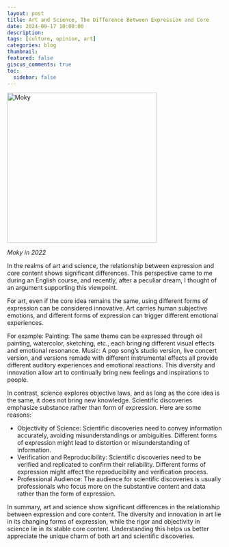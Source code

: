 ```yaml
---
layout: post
title: Art and Science, The Difference Between Expression and Core
date: 2024-09-17 10:00:00
description:
tags: [culture, opinion, art]
categories: blog
thumbnail:
featured: false
giscus_comments: true
toc:
  sidebar: false
---
```


<div style="text-align: left;">
  <img src="/assets/img/collections/Moky.png" alt="Moky" style="width: 350px; height: auto;">
  <p><em>Moky in 2022</em></p>
</div>

In the realms of art and science, the relationship between expression and core content shows significant differences.
This perspective came to me during an English course, and recently, after a peculiar dream, I thought of an argument supporting this viewpoint.

For art, even if the core idea remains the same, using different forms of expression can be considered innovative.
Art carries human subjective emotions, and different forms of expression can trigger different emotional experiences.

For example:
Painting: The same theme can be expressed through oil painting, watercolor, sketching, etc., each bringing different visual effects and emotional resonance.
Music: A pop song’s studio version, live concert version, and versions remade with different instrumental effects all provide different auditory experiences and emotional reactions.
This diversity and innovation allow art to continually bring new feelings and inspirations to people.

In contrast, science explores objective laws, and as long as the core idea is the same, it does not bring new knowledge.
Scientific discoveries emphasize substance rather than form of expression.
Here are some reasons:

- Objectivity of Science: Scientific discoveries need to convey information accurately, avoiding misunderstandings or ambiguities. Different forms of expression might lead to distortion or misunderstanding of information.
- Verification and Reproducibility: Scientific discoveries need to be verified and replicated to confirm their reliability. Different forms of expression might affect the reproducibility and verification process.
- Professional Audience: The audience for scientific discoveries is usually professionals who focus more on the substantive content and data rather than the form of expression.

In summary, art and science show significant differences in the relationship between expression and core content.
The diversity and innovation in art lie in its changing forms of expression, while the rigor and objectivity in science lie in its stable core content.
Understanding this helps us better appreciate the unique charm of both art and scientific discoveries.
